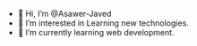 - 👋 Hi, I’m @Asawer-Javed
- 👀 I’m interested in Learning new technologies.
- 🌱 I’m currently learning web development.

<!---
Asawer-Javed/Asawer-Javed is a ✨ special ✨ repository because its `README.md` (this file) appears on your GitHub profile.
You can click the Preview link to take a look at your changes.
--->
